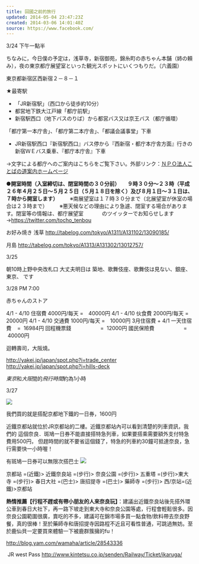 ```yaml
---
title: 回國之前的旅行
updated: 2014-05-04 23:47:23Z
created: 2014-03-06 14:01:40Z
source: https://www.facebook.com/
---
```


3/24
下午一點半

ちなみに，今日僕の予定は，浅草寺，新宿御苑，錦糸町の赤ちゃん本舗（姉の頼み），夜の東京都庁展望室といった観光スポットにいくつもりだ。（六義園）

東京都新宿区西新宿２－８－１

★最寄駅

- 「JR新宿駅」（西口から徒歩約10分）
- 都営地下鉄大江戸線「都庁前駅」
- 新宿駅西口（地下バスのりば）から都営バス又は京王バス（都庁循環）

「都庁第一本庁舎」、「都庁第二本庁舎」、「都議会議事堂」下車

- JR新宿駅西口『新宿駅西口』バス停から『西新宿・都庁本庁舎方面』行きの新宿ＷＥバス乗車、『都庁本庁舎』下車

→文字による都庁へのご案内はこちらをご覧下さい。外部リンク：[ＮＰＯ法人ことばの道案内ホームページ](http://walkingnavi.com/list_route.php?area=1&amp;no=58)

**●開室時間（入室締切は、閉室時間の３０分前）
　 ９時３０分～２３時（平成２６年４月２５日～５月２５日（５月１８日を除く）及び８月１日～３１日は、７時から開室します）**
　　※南展望室は１７時３０分まで（北展望室が休室の場合は２３時まで）
　　※悪天候などの理由により急遽、閉室する場合があります。閉室等の情報は、都庁展望室
　　　 のツイッターでお知らせします→https://twitter.com/tocho_tenbou

お好み焼き
浅草
http://tabelog.com/tokyo/A1311/A131102/13090185/

月島
http://tabelog.com/tokyo/A1313/A131302/13012757/

3/25

朝10時上野中央改札口
大丈夫明日は 築地、歌舞伎座、歌舞伎は見ない、銀座、東京、 です

3/28
PM 7:00

赤ちゃんのストア

4/1 - 4/10 住宿費 4000円/每天 =　40000円
4/1 - 4/10 伙食費 2000円/每天 =　20000円
4/1 - 4/10 交通費 1000円/每天 =　10000円
3月住宿費 + 4/1 一天住宿費    =  16984円
回程機票錢                    =  12000円
國民保險費                    =  40000円

迴轉壽司，大阪燒。

http://yakei.jp/japan/spot.php?i=trade_center
http://yakei.jp/japan/spot.php?i=hills-deck

*東京*和*大阪*間的*飛行時間*約為1小時

3/27

![](../../../_resources/21244a370466059ee38ec2d9befeb277.png)

我們買的就是搭配京都地下鐵的一日券，1600円

近鐵京都站就位於JR京都站的二樓。近鐵京都站內可以看到清楚的列車資訊，我們的
這個奈良．斑鳩一日券不能直接搭特急列車，如果要搭乘需要額外支付特急費用500円，
但趕時間的就不要省這個錢了，特急的列車約30鐘可抵達奈良，急行需要快一小時喔！

有斑鳩一日券可以無限次搭巴士
![](../../../_resources/0ae2364ddcdaf8e18ffa4e748cda3bea.png)

京都站 =(近鐵)> 近鐵奈良站 =(步行)> 奈良公園 =(步行)> 五重塔 =(步行)>東大寺 =(步行)> 春日大社 =(巴士)> 唐招提寺 =(巴士)> 藥師寺 =(步行)> 西/京站=(近鐵)>京都站

**熱情推薦【行程不趕或有帶小朋友的人來奈良玩】**：建議出近鐵奈良站後先搭外環公車到春日大社下，再一路下坡走到東大寺和奈良公園等處，行程會輕鬆很多。因奈良公園範圍很廣，賣吃的不多，建議可在錦市場多買一點食物/飲料帶去奈良野餐，真的很棒！至於藥師寺和唐招提寺因路程不近且可看性普通，可跳過無妨。至於鹿仙貝一定要買來體驗一下被鹿群簇擁的fu！

http://blog.yam.com/wamaha/article/28543336

 JR west Pass
http://www.kintetsu.co.jp/senden/Railway/Ticket/ikaruga/